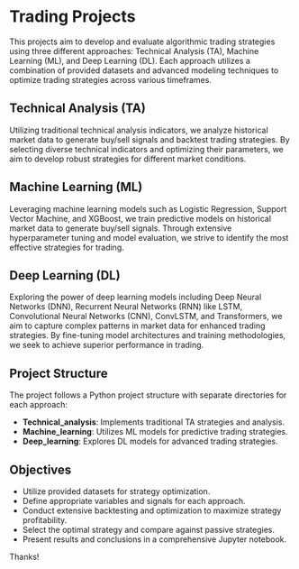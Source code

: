 # Trading Projects

This projects aim to develop and evaluate algorithmic trading strategies using three different approaches: Technical Analysis (TA), Machine Learning (ML), and Deep Learning (DL). Each approach utilizes a combination of provided datasets and advanced modeling techniques to optimize trading strategies across various timeframes.

## Technical Analysis (TA)

Utilizing traditional technical analysis indicators, we analyze historical market data to generate buy/sell signals and backtest trading strategies. By selecting diverse technical indicators and optimizing their parameters, we aim to develop robust strategies for different market conditions.

## Machine Learning (ML)

Leveraging machine learning models such as Logistic Regression, Support Vector Machine, and XGBoost, we train predictive models on historical market data to generate buy/sell signals. Through extensive hyperparameter tuning and model evaluation, we strive to identify the most effective strategies for trading.

## Deep Learning (DL)

Exploring the power of deep learning models including Deep Neural Networks (DNN), Recurrent Neural Networks (RNN) like LSTM, Convolutional Neural Networks (CNN), ConvLSTM, and Transformers, we aim to capture complex patterns in market data for enhanced trading strategies. By fine-tuning model architectures and training methodologies, we seek to achieve superior performance in trading.

## Project Structure

The project follows a Python project structure with separate directories for each approach:

- **Technical_analysis**: Implements traditional TA strategies and analysis.
- **Machine_learning**: Utilizes ML models for predictive trading strategies.
- **Deep_learning**: Explores DL models for advanced trading strategies.

## Objectives

- Utilize provided datasets for strategy optimization.
- Define appropriate variables and signals for each approach.
- Conduct extensive backtesting and optimization to maximize strategy profitability.
- Select the optimal strategy and compare against passive strategies.
- Present results and conclusions in a comprehensive Jupyter notebook.

Thanks!
